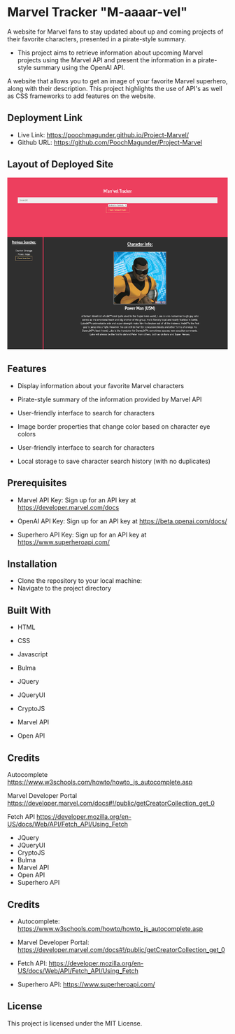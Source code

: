 # Marvel Tracker "M-aaaar-vel"


A website for Marvel fans to stay updated about up and coming projects of their favorite characters, presented in a pirate-style summary.

- This project aims to retrieve information about upcoming Marvel projects using the Marvel API and present the information in a pirate-style summary using the OpenAI API.

A website that allows you to get an image of your favorite Marvel superhero, along with their description. This project highlights the use of API's as well as CSS frameworks to add features on the website. 


## Deployment Link

- Live Link: https://poochmagunder.github.io/Project-Marvel/
- Github URL: https://github.com/PoochMagunder/Project-Marvel


## Layout of Deployed Site

![Image displaying the layout of the website](assets/Images/deployed-site.png)



## Features

- Display information about your favorite Marvel characters

- Pirate-style summary of the information provided by Marvel API
- User-friendly interface to search for characters

- Image border properties that change color based on character eye colors
- User-friendly interface to search for characters
- Local storage to save character search history (with no duplicates)


## Prerequisites

- Marvel API Key: Sign up for an API key at https://developer.marvel.com/docs

- OpenAI API Key: Sign up for an API key at https://beta.openai.com/docs/

- Superhero API Key: Sign up for an API key at https://www.superheroapi.com/


## Installation

- Clone the repository to your local machine:
- Navigate to the project directory

## Built With

- HTML
- CSS
- Javascript

- Bulma
- JQuery
- JQueryUI
- CryptoJS
- Marvel API
- Open API

## Credits

Autocomplete 
https://www.w3schools.com/howto/howto_js_autocomplete.asp

Marvel Developer Portal
https://developer.marvel.com/docs#!/public/getCreatorCollection_get_0

Fetch API
https://developer.mozilla.org/en-US/docs/Web/API/Fetch_API/Using_Fetch

- JQuery
- JQueryUI
- CryptoJS
- Bulma
- Marvel API
- Open API
- Superhero API

## Credits

* Autocomplete:
https://www.w3schools.com/howto/howto_js_autocomplete.asp

* Marvel Developer Portal:
https://developer.marvel.com/docs#!/public/getCreatorCollection_get_0

* Fetch API:
https://developer.mozilla.org/en-US/docs/Web/API/Fetch_API/Using_Fetch

* Superhero API:
https://www.superheroapi.com/

## License

This project is licensed under the MIT License.
